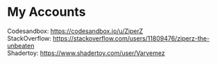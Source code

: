 # My Accounts

Codesandbox: https://codesandbox.io/u/ZiperZ \
StackOverflow: https://stackoverflow.com/users/11809476/ziperz-the-unbeaten \
Shadertoy:   https://www.shadertoy.com/user/Varyemez
